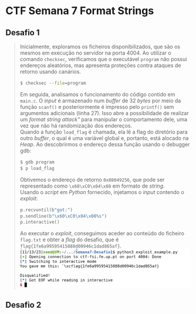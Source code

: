 # CTF Semana 7 Format Strings

## Desafio 1

> Inicialmente, exploramos os ficheiros disponibilizados, que são os mesmos em execução no servidor na porta 4004. Ao utilizar o comando ```checksec```, verificamos que o executável ```program``` não possui endereços aleatórios, mas apresenta proteções contra ataques de retorno usando canários.
> ```bash
> $ checksec --file=program
> ```
> Em seguida, analisamos o funcionamento do código contido em ```main.c```. O _input_ é armazenado num _buffer_ de 32 _bytes_ por meio da função ```scanf()``` e posteriormente é impresso pelo ```printf()``` sem argumentos adicionais (linha 27). Isso abre a possibilidade de realizar um _format string attack"_ para manipular o comportamento dele, uma vez que não há randomização dos endereços.<br>
> Quando a função ```load_flag``` é chamada, ela lê a flag do diretório para outro _buffer_, o qual é uma variável global e, portanto, está alocado na _Heap_. Ao descobrirmos o endereço dessa função usando o debugger gdb:
> ```bash
> $ gdb program
> $ p load_flag
> ```
> Obtivemos o endereço de retorno ```0x08049256```, que pode ser representado como ```\x60\xC0\x04\x08``` em formato de _string_.<br>
> Usando o _script_ em _Python_ fornecido, injetamos o _input_ contendo o _exploit_:
> ```python
> p.recvuntil(b"got:")
> p.sendline(b"\x60\xC0\x04\x08%s")
> p.interactive()
> ```
> Ao executar o _exploit_, conseguimos aceder ao conteúdo do ficheiro ```flag.txt``` e obter a _flag_ do desafio, que é ```flag{1fe6a99595415888d00946c1dad865af}```.
![flagDesafio1](images/ctf7/flagDesafio1.png)

## Desafio 2

